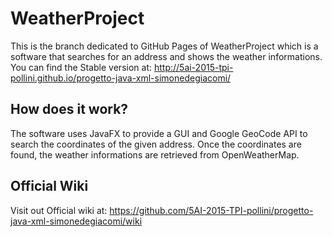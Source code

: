 # WeatherProject
This is the branch dedicated to GitHub Pages of WeatherProject which is a software that searches for an address and shows the weather informations.
You can find the Stable version at: http://5ai-2015-tpi-pollini.github.io/progetto-java-xml-simonedegiacomi/


## How does it work?
The software uses JavaFX to provide a GUI and Google GeoCode API to search the coordinates of the given address. Once the coordinates are found, the weather informations are retrieved from OpenWeatherMap.
## Official Wiki
Visit out Official wiki at: https://github.com/5AI-2015-TPI-pollini/progetto-java-xml-simonedegiacomi/wiki
